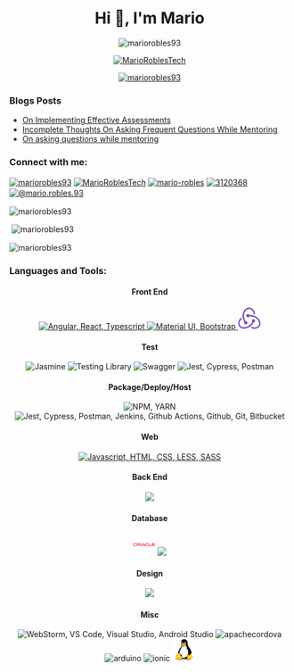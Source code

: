 <h1 align="center">Hi 👋, I'm Mario</h1>
<p align="center"> <img src="https://komarev.com/ghpvc/?username=mariorobles93&label=Profile%20views&color=blueviolet&style=for-the-badge&abbreviated=true" alt="mariorobles93" /> </p>
<p align="center"> <a href="https://twitter.com/MarioRoblesTech" target="blank"><img src="https://img.shields.io/twitter/follow/MarioRoblesTech?logo=twitter&style=for-the-badge" alt="MarioRoblesTech" /></a> </p>
<p align="center"> <a href="https://github.com/ryo-ma/github-profile-trophy"><img src="https://github-profile-trophy.vercel.app/?username=mariorobles93&theme=darkhub&column=5&margin-w=15&margin-h=15&rank=SECRET,SSS,SS,S,AAA,AA,A,A,B,C" alt="mariorobles93" /></a> </p>


### Blogs Posts
<!-- BLOG-POST-LIST:START -->
- [On Implementing Effective Assessments](https://dev.to/mariorobles93/on-implementing-effective-assessments-n56)
- [Incomplete Thoughts On Asking Frequent Questions While Mentoring](https://dev.to/mariorobles93/incomplete-thoughts-on-asking-frequent-questions-while-mentoring-49fh)
- [On asking questions while mentoring](https://dev.to/mariorobles93/on-asking-questions-while-mentoring-45oj)
<!-- BLOG-POST-LIST:END -->

<h3 align="left">Connect with me:</h3>
<p align="left">
<a href="https://dev.to/mariorobles93" target="blank"><img align="center" src="https://raw.githubusercontent.com/rahuldkjain/github-profile-readme-generator/master/src/images/icons/Social/devto.svg" alt="mariorobles93" height="30" width="40" /></a>
<a href="https://twitter.com/MarioRoblesTech" target="blank"><img align="center" src="https://raw.githubusercontent.com/rahuldkjain/github-profile-readme-generator/master/src/images/icons/Social/twitter.svg" alt="MarioRoblesTech" height="30" width="40" /></a>
<a href="https://linkedin.com/in/mario-robles" target="blank"><img align="center" src="https://raw.githubusercontent.com/rahuldkjain/github-profile-readme-generator/master/src/images/icons/Social/linked-in-alt.svg" alt="mario-robles" height="30" width="40" /></a>
<a href="https://stackoverflow.com/users/3120368" target="blank"><img align="center" src="https://raw.githubusercontent.com/rahuldkjain/github-profile-readme-generator/master/src/images/icons/Social/stack-overflow.svg" alt="3120368" height="30" width="40" /></a>
<a href="https://medium.com/@mario.robles.93" target="blank"><img align="center" src="https://raw.githubusercontent.com/rahuldkjain/github-profile-readme-generator/master/src/images/icons/Social/medium.svg" alt="@mario.robles.93" height="30" width="40" /></a>
</p>

<p><img align="center" src="https://github-readme-stats.vercel.app/api/top-langs?username=mariorobles93&show_icons=true&locale=en&layout=compact&theme=holi" alt="mariorobles93" /></p>

<p>&nbsp;<img align="center" src="https://github-readme-stats.vercel.app/api?username=mariorobles93&show_icons=true&locale=en&theme=holi" alt="mariorobles93" /></p>

<p><img align="center" src="https://github-readme-streak-stats.herokuapp.com/?user=mariorobles93&theme=holi-theme" alt="mariorobles93" /></p>

<h3 align="left">Languages and Tools:</h3>
<h4 align="center">Front End</h4>
<p align="center">
  <a href="https://skillicons.dev">
    <img src="https://skillicons.dev/icons?i=angular,react,ts" title="Angular, React, Typescript"/>
    <img src="https://skillicons.dev/icons?i=materialui,bootstrap" title="Material UI, Bootstrap"/>
    <img src="https://raw.githubusercontent.com/devicons/devicon/master/icons/redux/redux-original.svg" title="redux" width="40" height="40"/>
  </a>
</p>
<h4 align="center">Test</h4>
<p align="center">
  <img src="https://upload.wikimedia.org/wikipedia/en/thumb/2/22/Logo_jasmine.svg/50px-Logo_jasmine.svg.png" style="height:49px;" title="Jasmine"/>
  <img src="https://testing-library.com/img/octopus-64x64.png" style="height:49px;" title="Testing Library" />
  <img src="https://upload.wikimedia.org/wikipedia/commons/a/ab/Swagger-logo.png" style="height:49px;" title="Swagger" />
  <img src="https://skillicons.dev/icons?i=jest,cypress,postman" title="Jest, Cypress, Postman" />
</p>
<h4 align="center">Package/Deploy/Host</h4>
<p align="center">
  <img src="https://skillicons.dev/icons?i=npm,yarn" title="NPM, YARN"/>
  <img src="https://skillicons.dev/icons?i=jenkins,githubactions,github,git,bitbucket" title="Jest, Cypress, Postman, Jenkins, Github Actions, Github, Git, Bitbucket" />
</p>
<h4 align="center">Web</h4>
<p align="center">
  <a href="https://skillicons.dev">
    <img src="https://skillicons.dev/icons?i=js,html,css,less,sass" title="Javascript, HTML, CSS, LESS, SASS"/>
  </a>
</p>
<h4 align="center">Back End</h4>
<p align="center">
    <img src="https://skillicons.dev/icons?i=nodejs,cs,dotnet,nextjs" />
</p>
<h4 align="center">Database</h4>
<p align="center">
  <img src="https://raw.githubusercontent.com/devicons/devicon/master/icons/oracle/oracle-original.svg" alt="oracle" width="40" height="40"/>
  <img src="https://skillicons.dev/icons?i=mysql,supabase,postgres" />
</p>
<h4 align="center">Design</h4>
<p align="center">
  <img src="https://skillicons.dev/icons?i=figma,ai,ps" />
</p>
<h4 align="center">Misc</h4>
<p align="center">
  <img src="https://skillicons.dev/icons?i=webstorm,vscode,visualstudio,androidstudio" title="WebStorm, VS Code, Visual Studio, Android Studio"/>
  <img src="https://www.vectorlogo.zone/logos/apache_cordova/apache_cordova-icon.svg" alt="apachecordova" width="40" height="40"/>
  <img src="https://cdn.worldvectorlogo.com/logos/arduino-1.svg" alt="arduino" width="40" height="40"/>
  <img src="https://upload.wikimedia.org/wikipedia/commons/d/d1/Ionic_Logo.svg" alt="ionic" width="40" height="40"/> 
  <img src="https://raw.githubusercontent.com/devicons/devicon/master/icons/linux/linux-original.svg" alt="linux" width="40" height="40"/>
</p>
